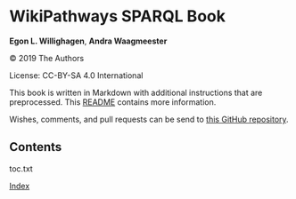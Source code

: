 # WikiPathways SPARQL Book


**Egon L. Willighagen**, **Andra Waagmeester**<br />

© 2019 The Authors

License: CC-BY-SA 4.0 International

This book is written in Markdown with additional instructions that are preprocessed.
This [README](https://github.com/wikipathways/WikiPathways-SPARQL-book/blob/master/README.md)
contains more information.

Wishes, comments, and pull requests can be send to
[this GitHub repository](https://github.com/wikipathways/WikiPathways-SPARQL-book/).

## Contents

<toc>toc.txt</toc>

[Index](indexList.i.md) <br />
